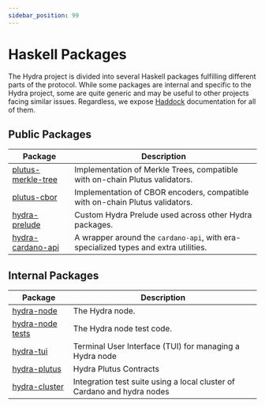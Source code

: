 ```yaml
---
sidebar_position: 99
---
```


# Haskell Packages

The Hydra project is divided into several Haskell packages fulfilling different parts of the protocol. While some packages are internal and specific to the Hydra project, some are quite generic and may be useful to other projects facing similar issues. Regardless, we expose [Haddock](https://www.haskell.org/haddock/) documentation for all of them.

## Public Packages

| Package                                                        | Description                                                                         |
| -------------------------------------------------------------- | ----------------------------------------------------------------------------------- |
| [plutus-merkle-tree](pathname://./haddock/plutus-merkle-tree/) | Implementation of Merkle Trees, compatible with on-chain Plutus validators.         |
| [plutus-cbor](pathname://./haddock/plutus-cbor/)               | Implementation of CBOR encoders, compatible with on-chain Plutus validators.        |
| [hydra-prelude](pathname://./haddock/hydra-prelude/)           | Custom Hydra Prelude used across other Hydra packages.                              |
| [hydra-cardano-api](pathname://./haddock/hydra-cardano-api/)   | A wrapper around the `cardano-api`, with era-specialized types and extra utilities. |

## Internal Packages

| Package                                                    | Description                                                             |
| ---------------------------------------------------------- | ----------------------------------------------------------------------- |
| [hydra-node](pathname://./haddock/hydra-node/)             | The Hydra node.                                                         |
| [hydra-node tests](pathname://./haddock/hydra-node/tests/) | The Hydra node test code.                                               |
| [hydra-tui](pathname://./haddock/hydra-tui/)               | Terminal User Interface (TUI) for managing a Hydra node                 |
| [hydra-plutus](pathname://./haddock/hydra-plutus/)         | Hydra Plutus Contracts                                                  |
| [hydra-cluster](pathname://./haddock/hydra-cluster/)       | Integration test suite using a local cluster of Cardano and hydra nodes |
